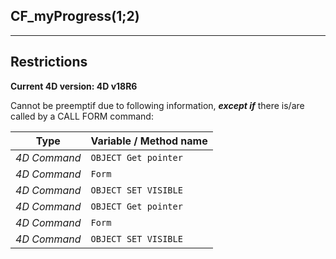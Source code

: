 ﻿## CF_myProgress($1;$2)---## Restrictions**Current 4D version: 4D v18R6**Cannot be preemptif due to following information, ***except if*** there is/are called by a CALL FORM command:|Type|Variable / Method name||------|------||*4D Command*|`OBJECT Get pointer`||*4D Command*|`Form`||*4D Command*|`OBJECT SET VISIBLE`||*4D Command*|`OBJECT Get pointer`||*4D Command*|`Form`||*4D Command*|`OBJECT SET VISIBLE`|
